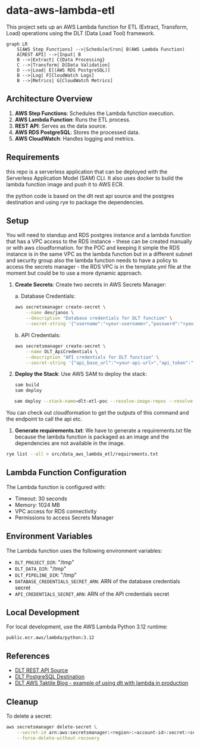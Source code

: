 # data-aws-lambda-etl

This project sets up an AWS Lambda function for ETL (Extract, Transform, Load) operations using the DLT (Data Load Tool) framework.

```mermaid
graph LR
    S[AWS Step Functions] -->|Schedule/Cron| B(AWS Lambda Function)
    A[REST API] -->|Input| B
    B -->|Extract| C{Data Processing}
    C -->|Transform| D[Data Validation]
    D -->|Load| E[(AWS RDS PostgreSQL)]
    B -->|Log| F[CloudWatch Logs]
    B -->|Metrics| G[CloudWatch Metrics]

```

## Architecture Overview

1. **AWS Step Functions**: Schedules the Lambda function execution.
2. **AWS Lambda Function**: Runs the ETL process.
3. **REST API**: Serves as the data source.
4. **AWS RDS PostgreSQL**: Stores the processed data.
5. **AWS CloudWatch**: Handles logging and metrics.

## Requirements
this repo is a serverless application that can be deployed with the Serverless Application Model (SAM) CLI. It also uses docker to build the lambda function image and push it to AWS ECR.

the python code is based on the dlt rest api source and the postgres destination and using rye to package the dependencies.

## Setup

You will need to standup and RDS postgres instance and a lambda function that has a VPC access to the RDS instance - these can be created manually or with aws cloudformation. for the POC and keeping it simple the RDS instance is in the same VPC as the lambda function but in a different subnet and security group also the lambda function needs to have a policy to access the secrets manager - the RDS VPC is in the template.yml file at the moment but could be to use a more dynamic approach.
1. **Create Secrets**:
   Create two secrets in AWS Secrets Manager:

   a. Database Credentials:
   ```bash
   aws secretsmanager create-secret \
       --name dev/janos \
       --description "Database credentials for DLT function" \
       --secret-string '{"username":"<your-username>","password":"<your-password>","host":"<your-host>","port":"<your-port>","database":"<your-database>"}'
   ```

   b. API Credentials:
   ```bash
   aws secretsmanager create-secret \
       --name DLT_ApiCredentials \
       --description "API credentials for DLT function" \
       --secret-string '{"api_base_url":"<your-api-url>","api_token":"<your-api-token>"}'
   ```

2. **Deploy the Stack**:
   Use AWS SAM to deploy the stack:
   ```bash
   sam build
   sam deploy
   ```

```bash
   sam deploy --stack-name=dlt-etl-poc --resolve-image-repos --resolve-s3 --capabilities CAPABILITY_IAM
```
You can check out cloudformation to get the outputs of this command and the endpoint to call the api etc.


1. **Generate requirements.txt**:
We have to generate a requirements.txt file because the lambda function is packaged as an image and the dependencies are not available in the image.
```bash
rye list --all > src/data_aws_lambda_etl/requirements.txt
```

## Lambda Function Configuration

The Lambda function is configured with:
- Timeout: 30 seconds
- Memory: 1024 MB
- VPC access for RDS connectivity
- Permissions to access Secrets Manager

## Environment Variables

The Lambda function uses the following environment variables:
- `DLT_PROJECT_DIR`: "/tmp"
- `DLT_DATA_DIR`: "/tmp"
- `DLT_PIPELINE_DIR`: "/tmp"
- `DATABASE_CREDENTIALS_SECRET_ARN`: ARN of the database credentials secret
- `API_CREDENTIALS_SECRET_ARN`: ARN of the API credentials secret


## Local Development

For local development, use the AWS Lambda Python 3.12 runtime:
```
public.ecr.aws/lambda/python:3.12
```

## References

- [DLT REST API Source](https://dlthub.com/docs/dlt-ecosystem/verified-sources/rest_api/basic)
- [DLT PostgreSQL Destination](https://dlthub.com/docs/dlt-ecosystem/destinations/postgres)
- [DLT AWS Taktile Blog - example of using dlt with lambda in production](https://dlthub.com/blog/dlt-aws-taktile-blog)
## Cleanup

To delete a secret:
```bash
aws secretsmanager delete-secret \
    --secret-id arn:aws:secretsmanager:<region>:<account-id>:secret:<secret-name> \
    --force-delete-without-recovery
```